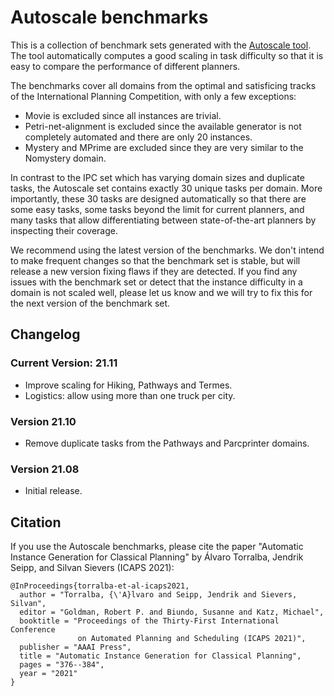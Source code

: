 # Autoscale benchmarks

This is a collection of benchmark sets generated with the [Autoscale
tool](https://github.com/AI-planning/autoscale). The tool automatically computes
a good scaling in task difficulty so that it is easy to compare the performance
of different planners.

The benchmarks cover all domains from the optimal and satisficing tracks of the
International Planning Competition, with only a few exceptions:
 * Movie is excluded since all instances are trivial.
 * Petri-net-alignment is excluded since the available generator is not
   completely automated and there are only 20 instances.
 * Mystery and MPrime are excluded since they are very similar to the Nomystery domain.

In contrast to the IPC set which has varying domain sizes and duplicate tasks,
the Autoscale set contains exactly 30 unique tasks per domain. More importantly,
these 30 tasks are designed automatically so that there are some easy tasks,
some tasks beyond the limit for current planners, and many tasks that allow
differentiating between state-of-the-art planners by inspecting their coverage.

We recommend using the latest version of the benchmarks. We don't intend to make
frequent changes so that the benchmark set is stable, but will release a new
version fixing flaws if they are detected. If you find any issues with the
benchmark set or detect that the instance difficulty in a domain is not scaled
well, please let us know and we will try to fix this for the next version of the
benchmark set.


## Changelog

### Current Version: 21.11

* Improve scaling for Hiking, Pathways and Termes.
* Logistics: allow using more than one truck per city.

### Version 21.10

* Remove duplicate tasks from the Pathways and Parcprinter domains.

### Version 21.08

* Initial release.


## Citation

If you use the Autoscale benchmarks, please cite the paper "Automatic Instance
Generation for Classical Planning" by Álvaro Torralba, Jendrik Seipp, and Silvan
Sievers (ICAPS 2021):

    @InProceedings{torralba-et-al-icaps2021,
      author = "Torralba, {\'A}lvaro and Seipp, Jendrik and Sievers, Silvan",
      editor = "Goldman, Robert P. and Biundo, Susanne and Katz, Michael",
      booktitle = "Proceedings of the Thirty-First International Conference
                   on Automated Planning and Scheduling (ICAPS 2021)",
      publisher = "AAAI Press",
      title = "Automatic Instance Generation for Classical Planning",
      pages = "376--384",
      year = "2021"
    }

